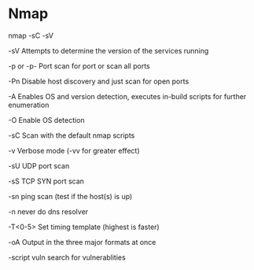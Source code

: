 # Nmap

nmap -sC -sV <machines ip>

-sV	Attempts to determine the version of the services running

-p <x> or -p-	Port scan for port <x> or scan all ports

-Pn	Disable host discovery and just scan for open ports

-A 	Enables OS and version detection, executes in-build scripts for further enumeration

-O	Enable OS detection

-sC	Scan with the default nmap scripts

-v 	Verbose mode (-vv for greater effect)

-sU 	UDP port scan

-sS 	TCP SYN port scan

-sn ping scan (test if the host(s) is up)

-n 	never do dns resolver

-T<0-5> 	Set timing template (highest is faster)

-oA <basename>	Output in the three major formats at once

-script vuln	search for vulnerablities
